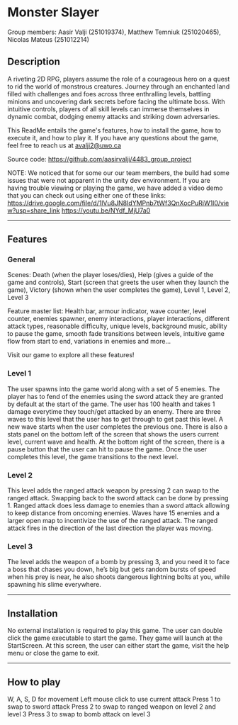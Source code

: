 # Monster Slayer

Group members: Aasir Valji (251019374), Matthew Temniuk (251020465), Nicolas Mateus (251012214)

## Description

A riveting 2D RPG, players assume the role of a courageous hero on a quest to rid the world of monstrous creatures. Journey through an enchanted land filled with challenges and foes across three enthralling levels, battling minions and uncovering dark secrets before facing the ultimate boss. With intuitive controls, players of all skill levels can immerse themselves in dynamic combat, dodging enemy attacks and striking down adversaries.

This ReadMe entails the game's features, how to install the game, how to execute it, and how to play it. If you have any questions about the game, feel free to reach us at avalji2@uwo.ca

Source code: https://github.com/aasirvalji/4483_group_project

NOTE: We noticed that for some our our team members, the build had some issues that were not apparent in the unity dev environment. If you are having trouble viewing or playing the game, we have added a video demo that you can check out using either one of these links:
https://drive.google.com/file/d/1lVu8JN8IdYMPnb7tWf3QnXocPuRiW1l0/view?usp=share_link
https://youtu.be/NYdf_MjU7a0

---

## Features

### General

Scenes: Death (when the player loses/dies), Help (gives a guide of the game and controls), Start (screen that greets the user when they launch the game), Victory (shown when the user completes the game), Level 1, Level 2, Level 3

Feature master list: Health bar, armour indicator, wave counter, level counter, enemies spawner, enemy interactions, player interactions, different attack types, reasonable difficulty, unique levels, background music, ability to pause the game, smooth fade transitions between levels, intuitive game flow from start to end, variations in enemies and more...

Visit our game to explore all these features!

### Level 1

The user spawns into the game world along with a set of 5 enemies. The player has to fend of the enemies using the sword attack they are granted by default at the start of the game. The user has 100 health and takes 1 damage everytime they touch/get attacked by an enemy. There are three waves to this level that the user has to get through to get past this level. A new wave starts when the user completes the previous one. There is also a stats panel on the bottom left of the screen that shows the users current level, current wave and health. At the bottom right of the screen, there is a pause button that the user can hit to pause the game. Once the user completes this level, the game transitions to the next level.

### Level 2

This level adds the ranged attack weapon by pressing 2 can swap to the ranged attack. Swapping back to the sword attack can be done by pressing 1. Ranged attack does less damage to enemies than a sword attack allowing to keep distance from oncoming enemies. Waves have 15 enemies and a larger open map to incentivize the use of the ranged attack. The ranged attack fires in the direction of the last direction the player was moving.

### Level 3

The level adds the weapon of a bomb by pressing 3, and you need it to face a boss that chases you down, he’s big but gets random bursts of speed when his prey is near, he also shoots dangerous lightning bolts at you, while spawning his slime everywhere.

---

## Installation

No external installation is required to play this game. The user can double click the game executable to start the game. They game will launch at the StartScreen. At this screen, the user can either start the game, visit the help menu or close the game to exit.

---

## How to play

W, A, S, D for movement
Left mouse click to use current attack
Press 1 to swap to sword attack
Press 2 to swap to ranged weapon on level 2 and level 3
Press 3 to swap to bomb attack on level 3

